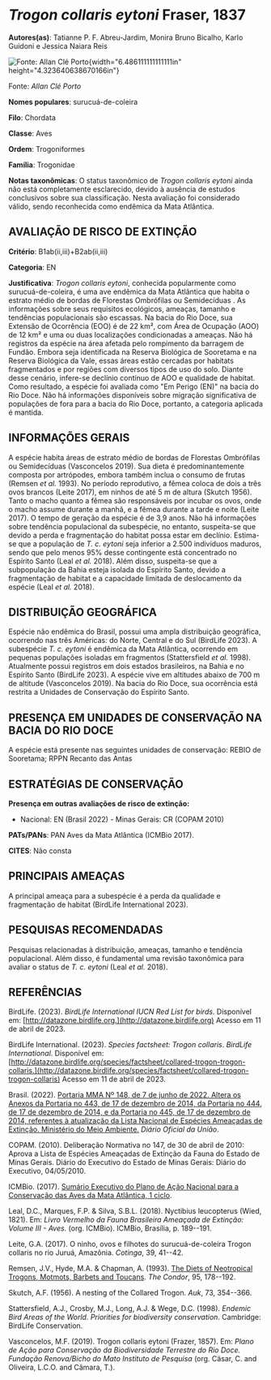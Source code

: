 # *Trogon collaris eytoni* Fraser, 1837

**Autores(as)**: Tatianne P. F. Abreu-Jardim, Monira Bruno Bicalho, Karlo Guidoni e Jessica Naiara Reis

![Fonte: Allan Clé Porto](media/rId20.jpg){width="6.486111111111111in" height="4.323640638670166in"}

Fonte: *Allan Clé Porto*

**Nomes populares**: surucuá-de-coleira

**Filo**: Chordata

**Classe**: Aves

**Ordem**: Trogoniformes

**Família**: Trogonidae

**Notas taxonômicas**: O status taxonômico de *Trogon collaris eytoni* ainda não está completamente esclarecido, devido à ausência de estudos conclusivos sobre sua classificação. Nesta avaliação foi considerado válido, sendo reconhecida como endêmica da Mata Atlântica.

## AVALIAÇÃO DE RISCO DE EXTINÇÃO

**Critério**: B1ab(ii,iii)+B2ab(ii,iii)

**Categoria**: EN

**Justificativa**: *Trogon collaris eytoni*, conhecida popularmente como surucuá-de-coleira, é uma ave endêmica da Mata Atlântica que habita o estrato médio de bordas de Florestas Ombrófilas ou Semidecíduas . As informações sobre seus requisitos ecológicos, ameaças, tamanho e tendências populacionais são escassas. Na bacia do Rio Doce, sua Extensão de Ocorrência (EOO) é de 22 km², com Área de Ocupação (AOO) de 12 km² e uma ou duas localizações condicionadas a ameaças. Não há registros da espécie na área afetada pelo rompimento da barragem de Fundão. Embora seja identificada na Reserva Biológica de Sooretama e na Reserva Biológica da Vale, essas áreas estão cercadas por habitats fragmentados e por regiões com diversos tipos de uso do solo. Diante desse cenário, infere-se declínio contínuo de AOO e qualidade de habitat. Como resultado, a espécie foi avaliada como "Em Perigo (EN)" na bacia do Rio Doce. Não há informações disponíveis sobre
migração significativa de populações de fora para a bacia do Rio Doce, portanto, a categoria aplicada é mantida.

## INFORMAÇÕES GERAIS

A espécie habita áreas de estrato médio de bordas de Florestas Ombrófilas ou Semidecíduas (Vasconcelos 2019). Sua dieta é predominantemente composta por artrópodes, embora também inclua o consumo de frutas (Remsen *et al.* 1993). No período reprodutivo, a fêmea coloca de dois a três ovos brancos (Leite 2017), em ninhos de até 5 m de altura (Skutch 1956). Tanto o macho quanto a fêmea são responsáveis por incubar os ovos, onde o macho assume durante a manhã, e a fêmea durante a tarde e noite (Leite 2017). O tempo de geração da espécie é de 3,9 anos. Não há informações sobre tendência populacional da subespécie, no entanto, suspeita-se que devido a perda e fragmentação do habitat possa estar em declínio. Estima-se que a população de *T.  c. eytoni* seja inferior a 2.500 indivíduos maduros, sendo que pelo menos 95% desse contingente está concentrado no Espírito Santo (Leal *et al.* 2018). Além disso, suspeita-se que a subpopulação da Bahia esteja
isolada do Espírito Santo, devido a fragmentação de habitat e a capacidade limitada de deslocamento da espécie (Leal *et al.* 2018).

## DISTRIBUIÇÃO GEOGRÁFICA

Espécie não endêmica do Brasil, possui uma ampla distribuição geográfica, ocorrendo nas três Américas: do Norte, Central e do Sul (BirdLife 2023). A subespécie *T. c. eytoni* é endêmica da Mata Atlântica, ocorrendo em pequenas populações isoladas em fragmentos (Stattersfield *et al.* 1998). Atualmente possui registros em dois estados brasileiros, na Bahia e no Espírito Santo (BirdLife 2023). A espécie vive em altitudes abaixo de 700 m de altitude (Vasconcelos 2019). Na bacia do Rio Doce, sua ocorrência está restrita a Unidades de Conservação do Espírito Santo.

## PRESENÇA EM UNIDADES DE CONSERVAÇÃO NA BACIA DO RIO DOCE

A espécie está presente nas seguintes unidades de conservação: REBIO de Sooretama; RPPN Recanto das Antas

## ESTRATÉGIAS DE CONSERVAÇÃO

**Presença em outras avaliações de risco de extinção:**

-   Nacional: EN (Brasil 2022) -   Minas Gerais: CR (COPAM 2010)

**PATs/PANs**: PAN Aves da Mata Atlântica (ICMBio 2017).

**CITES**: Não consta

## PRINCIPAIS AMEAÇAS

A principal ameaça para a subespécie é a perda da qualidade e fragmentação de habitat (BirdLife International 2023).

## PESQUISAS RECOMENDADAS

Pesquisas relacionadas à distribuição, ameaças, tamanho e tendência populacional. Além disso, é fundamental uma revisão taxonômica para avaliar o status de *T. c. eytoni* (Leal *et al.* 2018).

## REFERÊNCIAS

BirdLife. (2023). *BirdLife International IUCN Red List for birds*.  Disponível em: [http://datazone.birdlife.org.](http://datazone.birdlife.org) Acesso em 11 de abril de 2023.

BirdLife International. (2023). *Species factsheet: Trogon collaris*.  *BirdLife International*. Disponível em: [http://datazone.birdlife.org/species/factsheet/collared-trogon-trogon-collaris.](http://datazone.birdlife.org/species/factsheet/collared-trogon-trogon-collaris) Acesso em 11 de abril de 2023.

Brasil. (2022). [Portaria MMA Nº 148, de 7 de junho de 2022. Altera os Anexos da Portaria no 443, de 17 de dezembro de 2014, da Portaria no 444, de 17 de dezembro de 2014, e da Portaria no 445, de 17 de dezembro de 2014, referentes à atualização da Lista Nacional de Espécies Ameaçadas de Extinção. Ministério do Meio Ambiente.](https://in.gov.br/en/web/dou/-/portaria-mma-n-148-de-7-de-junho-de-2022-406272733) *Diário Oficial da União*.

COPAM. (2010). Deliberação Normativa no 147, de 30 de abril de 2010: Aprova a Lista de Espécies Ameaçadas de Extinção da Fauna do Estado de Minas Gerais. Diário do Executivo do Estado de Minas Gerais: Diário do Executivo, 04/05/2010.

ICMBio. (2017). [Sumário Executivo do Plano de Ação Nacional para a Conservação das Aves da Mata Atlântica, 1 ciclo](https://www.gov.br/icmbio/pt-br/assuntos/biodiversidade/pan/pan-aves-da-mata-atlantica).

Leal, D.C., Marques, F.P. & Silva, S.B.L. (2018). Nyctibius leucopterus (Wied, 1821). Em: *Livro Vermelho da Fauna Brasileira Ameaçada de Extinção: Volume III - Aves.* (org. ICMBio). ICMBio, Brasília, p.  189--191.

Leite, G.A. (2017). O ninho, ovos e filhotes do surucuá-de-coleira Trogon collaris no rio Juruá, Amazônia. *Cotinga*, 39, 41--42.

Remsen, J.V., Hyde, M.A. & Chapman, A. (1993). [The Diets of Neotropical Trogons, Motmots, Barbets and Toucans](https://doi.org/10.2307/1369399).  *The Condor*, 95, 178--192.

Skutch, A.F. (1956). A nesting of the Collared Trogon. *Auk*, 73, 354--366.

Stattersfield, A.J., Crosby, M.J., Long, A.J. & Wege, D.C. (1998).  *Endemic Bird Areas of the World. Priorities for biodiversity conservation*. Cambridge: BirdLife Conservation.

Vasconcelos, M.F. (2019). Trogon collaris eytoni (Frazer, 1857). Em: *Plano de Ação para Conservação da Biodiversidade Terrestre do Rio Doce.  Fundação Renova/Bicho do Mato Instituto de Pesquisa* (org. Cäsar, C. and Oliveira, L.C.O. and Câmara, T.).
